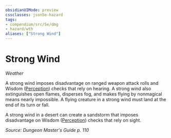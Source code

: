 ```yaml
---
obsidianUIMode: preview
cssclasses: json5e-hazard
tags:
- compendium/src/5e/dmg
- hazard/wth
aliases: ["Strong Wind"]
---
```

# Strong Wind
*Weather*  

A strong wind imposes disadvantage on ranged weapon attack rolls and Wisdom ([Perception](2-Mechanics/CLI/rules/skills.md#Perception)) checks that rely on hearing. A strong wind also extinguishes open flames, disperses fog, and makes flying by nonmagical means nearly impossible. A flying creature in a strong wind must land at the end of its turn or fall.

A strong wind in a desert can create a sandstorm that imposes disadvantage on Wisdom ([Perception](2-Mechanics/CLI/rules/skills.md#Perception)) checks that rely on sight.

*Source: Dungeon Master's Guide p. 110*